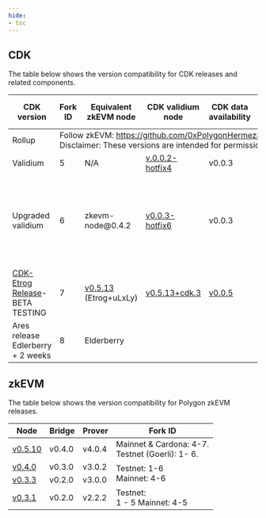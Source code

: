 ```yaml
---
hide:
- toc
---
```


## CDK

The table below shows the version compatibility for CDK releases and related components.

<table>
<thead>
  <tr>
    <th>CDK version</th>
    <th>Fork ID</th>
    <th>Equivalent zkEVM node</th>
    <th>CDK validium node</th>
    <th>CDK data<br>availability</th>
    <th>ZK-EVM prover</th>
    <th>Contracts</th>
    <th>Bridge</th>
  </tr>
</thead>
<tbody>
  <tr>
    <td>Rollup</td>
    <td colspan="7">Follow zkEVM: <a href="https://github.com/0xPolygonHermez#testnetmainnet-versions">https://github.com/0xPolygonHermez#testnetmainnet-versions</a><br>Disclaimer: These versions are intended for permissionless nodes.</td>
  </tr>
  <tr>
    <td>Validium</td>
    <td>5</td>
    <td>N/A</td>
    <td><a href="https://github.com/0xPolygon/cdk-validium-node/releases/tag/v0.0.2-hotfix4">v.0.0.2-hotfix4</a></td>
    <td>v0.0.3</td>
    <td>v2.2.0</td>
    <td>v0.0.1</td>
    <td>v0.2.0</td>
  </tr>
  <tr>
    <td>Upgraded validium</td>
    <td>6</td>
    <td>zkevm-node@0.4.2</td>
    <td><a href="https://github.com/0xPolygon/cdk-validium-node/releases/tag/v0.0.3-hotfix6">v0.0.3-hotfix6</a></td>
    <td>v0.0.3</td>
    <td>zkevm-prover<br>@3.0.2<br>Config files version 3.0.0-RC3-fork.6</td>
    <td><a href="https://github.com/0xPolygon/cdk-validium-contracts/releases/tag/v0.0.2">v0.0.2</a></td>
    <td>v0.3.2-RC1</td>
  </tr>
  <tr>
    <td><a href="https://polygontechnology.notion.site/Instructions-zkEVM-Mainnet-Beta-Node-v0-5-7-Prover-v4-0-4-8f5b9d8e2f6a4048b21c608b49a93376" target="_blank" rel="noopener noreferrer">CDK-Etrog Release</a>- <br>BETA TESTING</td>
    <td>7</td>
    <td><a href="https://github.com/0xPolygonHermez/zkevm-node/releases/tag/v0.5.13">v0.5.13 </a>(Etrog+uLxLy)</td>
    <td><a href="https://hub.docker.com/layers/0xpolygon/cdk-validium-node/0.5.13-cdk.3/images/sha256-b83a0dbf954cc514fa129b8eff4d74e61a46cacbfbd70dce9780ee31d9b62770?context=explore">v0.5.13+cdk.3</a> </td>
    <td><a href="https://github.com/0xPolygon/cdk-data-availability/releases/tag/v0.0.5">v0.0.5</a></td>
    <td>Prover: <a href="https://github.com/0xPolygonHermez/zkevm-prover/releases/tag/v4.0.19">v4.0.19</a></td>
    <td> <a href="https://github.com/0xPolygonHermez/zkevm-rom/tree/v4.0.0-fork.7">v4.0.0-fork.7</a></td>
    <td>Bridge: <a href="https://github.com/0xPolygonHermez/zkevm-bridge-service/releases/tag/v0.4.2">v0.4.2</a></td>
  </tr>
  <tr>
    <td>Ares release Edlerberry + 2 weeks</td>
    <td>8</td>
    <td>Elderberry </td>
    <td></td>
    <td></td>
    <td></td>
    <td></td>
    <td></td>
  </tr>
</tbody>
</table>

## zkEVM

The table below shows the version compatibility for Polygon zkEVM releases.

<table>
<thead>
  <tr>
    <th>Node </th>
    <th>Bridge</th>
    <th>Prover</th>
    <th>Fork ID</th>
  </tr>
</thead>
<tbody>
  <tr>
    <td><a href="https://github.com/0xPolygonHermez/zkevm-node/releases/tag/v0.5.10">v0.5.10</a></td>
    <td>v0.4.0</td>
    <td>v4.0.4</td>
    <td>Mainnet &amp; Cardona: 4-7. <br>Testnet (Goerli): 1- 6.</td>
  </tr>
  <tr>
    <td><a href="https://github.com/0xPolygonHermez/zkevm-node/releases/v0.4.0">v0.4.0</a></td>
    <td>v0.3.0</td>
    <td>v3.0.2</td>
    <td rowspan="2">Testnet: 1-6<br>Mainnet: 4-6</td>
  </tr>
  <tr>
    <td><a href="https://github.com/0xPolygonHermez/zkevm-node/releases/v0.3.3">v0.3.3</a></td>
    <td>v0.2.0</td>
    <td>v3.0.0</td>
  </tr>
  <tr>
    <td><a href="https://github.com/0xPolygonHermez/zkevm-node/releases/v0.3.1">v0.3.1</a> </td>
    <td> v0.2.0</td>
    <td>v2.2.2</td>
    <td>Testnet:  <br>1 - 5 Mainnet: 4-5 </td>
  </tr>
</tbody>
</table>